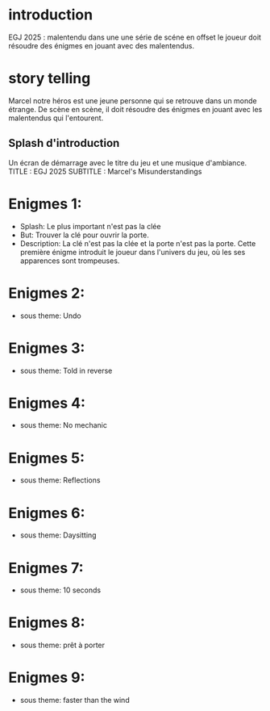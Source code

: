 
# introduction
EGJ 2025 :  malentendu dans une une série de scéne en offset le joueur doit résoudre 
des énigmes en jouant avec des malentendus.

# story telling
Marcel notre héros est une jeune personne qui se retrouve dans un monde étrange. De scène en scène, il doit résoudre des énigmes en jouant avec les malentendus qui l'entourent.

## Splash d'introduction
Un écran de démarrage avec le titre du jeu et une musique d'ambiance.
TITLE : EGJ 2025
SUBTITLE : Marcel's Misunderstandings

# Enigmes 1:
- Splash: Le plus important n'est pas la clée
- But: Trouver la clé pour ouvrir la porte. 
- Description:
La clé n'est pas la clée et la porte n'est pas la porte. 
Cette première énigme introduit le joueur dans l'univers du jeu, où les ses apparences sont trompeuses.

# Enigmes 2: 
- sous theme: Undo 

# Enigmes 3:
- sous theme: Told in reverse

# Enigmes 4:
- sous theme: No mechanic

# Enigmes 5: 
- sous theme: Reflections

# Enigmes 6: 
- sous theme: Daysitting

# Enigmes 7: 
- sous theme: 10 seconds

# Enigmes 8: 
- sous theme: prêt à porter

# Enigmes 9: 
- sous theme: faster than the wind
